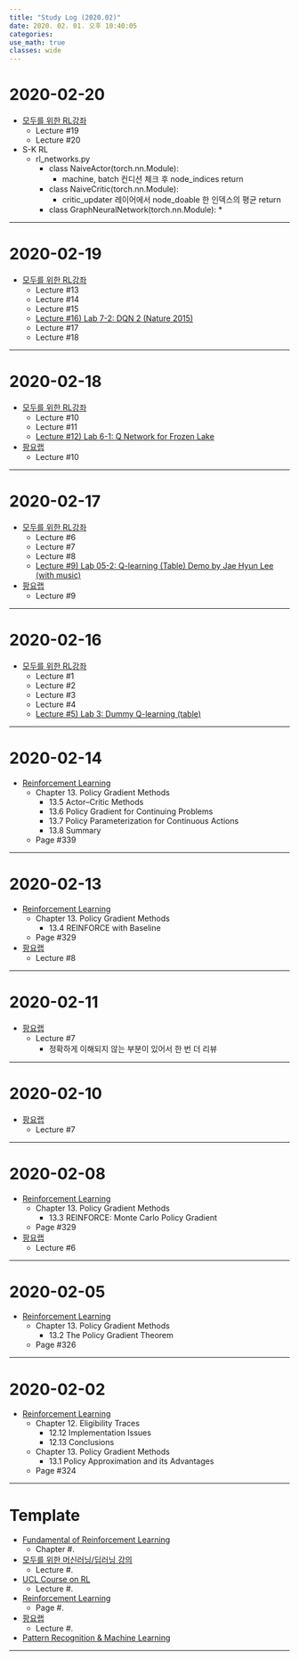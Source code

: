 ```yaml
---
title: "Study Log (2020.02)"
date: 2020. 02. 01. 오후 10:40:05
categories:
use_math: true
classes: wide
---
```


# 2020-02-20
* [모두를 위한 RL강좌](https://www.youtube.com/playlist?list=PLlMkM4tgfjnKsCWav-Z2F-MMFRx-2gMGG)
  * Lecture #19
  * Lecture #20
* S-K RL
  * rl_networks.py
    * class NaiveActor(torch.nn.Module):
      * machine, batch 컨디션 체크 후 node_indices return
    * class NaiveCritic(torch.nn.Module):
      * critic_updater 레이어에서 node_doable 한 인덱스의 평균 return
    * class GraphNeuralNetwork(torch.nn.Module):
      *

---

# 2020-02-19
* [모두를 위한 RL강좌](https://www.youtube.com/playlist?list=PLlMkM4tgfjnKsCWav-Z2F-MMFRx-2gMGG)
  * Lecture #13
  * Lecture #14
  * Lecture #15
  * [Lecture #16) Lab 7-2: DQN 2 (Nature 2015)](https://www.youtube.com/watch?v=ByB49iDMiZE&list=PLlMkM4tgfjnKsCWav-Z2F-MMFRx-2gMGG&index=16)
  * Lecture #17
  * Lecture #18

---

# 2020-02-18
* [모두를 위한 RL강좌](https://www.youtube.com/playlist?list=PLlMkM4tgfjnKsCWav-Z2F-MMFRx-2gMGG)
  * Lecture #10
  * Lecture #11
  * [Lecture #12) Lab 6-1: Q Network for Frozen Lake](https://www.youtube.com/watch?v=Fcmgl8ow2Uc&list=PLlMkM4tgfjnKsCWav-Z2F-MMFRx-2gMGG&index=12)
* [팡요랩](https://www.youtube.com/playlist?list=PLpRS2w0xWHTcTZyyX8LMmtbcMXpd3s4TU)
  * Lecture #10

---

# 2020-02-17
* [모두를 위한 RL강좌](https://www.youtube.com/playlist?list=PLlMkM4tgfjnKsCWav-Z2F-MMFRx-2gMGG)
  * Lecture #6
  * Lecture #7
  * Lecture #8
  * [Lecture #9) Lab 05-2: Q-learning (Table) Demo by Jae Hyun Lee (with music)](https://www.youtube.com/watch?v=B-CZv9WD5eM&list=PLlMkM4tgfjnKsCWav-Z2F-MMFRx-2gMGG&index=10)
* [팡요랩](https://www.youtube.com/playlist?list=PLpRS2w0xWHTcTZyyX8LMmtbcMXpd3s4TU)
  * Lecture #9

---

# 2020-02-16
* [모두를 위한 RL강좌](https://www.youtube.com/playlist?list=PLlMkM4tgfjnKsCWav-Z2F-MMFRx-2gMGG)
  * Lecture #1
  * Lecture #2
  * Lecture #3
  * Lecture #4
  * [Lecture #5) Lab 3: Dummy Q-learning (table)](https://www.youtube.com/watch?v=yOBKtGU6CG0&list=PLlMkM4tgfjnKsCWav-Z2F-MMFRx-2gMGG&index=5)

---

# 2020-02-14
* [Reinforcement Learning](http://incompleteideas.net/book/the-book-2nd.html)
  * Chapter 13. Policy Gradient Methods
    * 13.5 Actor–Critic Methods
    * 13.6 Policy Gradient for Continuing Problems
    * 13.7 Policy Parameterization for Continuous Actions
    * 13.8 Summary
  * Page #339

---

# 2020-02-13
* [Reinforcement Learning](http://incompleteideas.net/book/the-book-2nd.html)
  * Chapter 13. Policy Gradient Methods
    * 13.4 REINFORCE with Baseline
  * Page #329
* [팡요랩](https://www.youtube.com/playlist?list=PLpRS2w0xWHTcTZyyX8LMmtbcMXpd3s4TU)
  * Lecture #8

---

# 2020-02-11
* [팡요랩](https://www.youtube.com/playlist?list=PLpRS2w0xWHTcTZyyX8LMmtbcMXpd3s4TU)
  * Lecture #7
    * 정확하게 이해되지 않는 부분이 있어서 한 번 더 리뷰

---

# 2020-02-10
* [팡요랩](https://www.youtube.com/playlist?list=PLpRS2w0xWHTcTZyyX8LMmtbcMXpd3s4TU)
  * Lecture #7

---

# 2020-02-08
* [Reinforcement Learning](http://incompleteideas.net/book/the-book-2nd.html)
  * Chapter 13. Policy Gradient Methods
    * 13.3 REINFORCE: Monte Carlo Policy Gradient
  * Page #329
* [팡요랩](https://www.youtube.com/playlist?list=PLpRS2w0xWHTcTZyyX8LMmtbcMXpd3s4TU)
  * Lecture #6

---

# 2020-02-05
* [Reinforcement Learning](http://incompleteideas.net/book/the-book-2nd.html)
  * Chapter 13. Policy Gradient Methods
    * 13.2 The Policy Gradient Theorem
  * Page #326

---

# 2020-02-02
* [Reinforcement Learning](http://incompleteideas.net/book/the-book-2nd.html)
  * Chapter 12. Eligibility Traces
    * 12.12 Implementation Issues
    * 12.13 Conclusions
  * Chapter 13. Policy Gradient Methods
    * 13.1 Policy Approximation and its Advantages
  * Page #324

---

# Template
* [Fundamental of Reinforcement Learning](https://dnddnjs.gitbook.io/rl/)
  * Chapter #.
* [모두를 위한 머신러닝/딥러닝 강의](http://hunkim.github.io/ml/)
  * Lecture #.
* [UCL Course on RL](http://www0.cs.ucl.ac.uk/staff/d.silver/web/Teaching.html)
  * Lecture #.
* [Reinforcement Learning](http://incompleteideas.net/book/the-book-2nd.html)
  * Page #.
* [팡요랩](https://www.youtube.com/playlist?list=PLpRS2w0xWHTcTZyyX8LMmtbcMXpd3s4TU)
  * Lecture #.
* [Pattern Recognition & Machine Learning](http://norman3.github.io/prml/)

---
